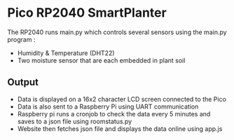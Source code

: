# Pico RP2040 SmartPlanter

The RP2040 runs main.py which controls several sensors using the main.py program :
* Humidity & Temperature (DHT22)
* Two moisture sensor that are each embedded in plant soil

## Output ##
* Data is displayed on a 16x2 character LCD screen connected to the Pico
* Data is also sent to a Raspberry Pi using UART communication
* Raspberry pi runs a cronjob to check the data every 5 minutes and saves to a json file using roomstatus.py
* Website then fetches json file and displays the data online using app.js
